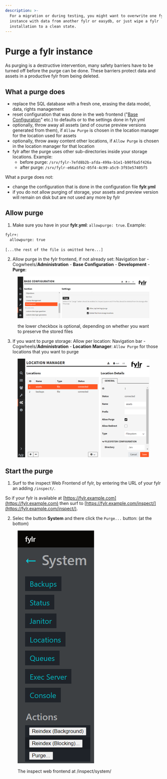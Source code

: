 ```yaml
---
description: >-
  For a migration or during testing, you might want to overwrite one fylr
  instance with data from another fylr or easydb, or just wipe a fylr
  installation to a clean state.
---
```


# Purge a fylr instance

As purging is a destructive intervention, many safety barriers have to be turned off before the purge can be done. These barriers protect data and assets in a productive fylr from being deleted.

## What a purge does

* replace the SQL database with a fresh one, erasing the data model, data, rights management
* reset configuration that was done in the web frontend ("[Base Configuration](../for-administrators/readme/)" etc.) to defaults or to the settings done in fylr.yml
* optionally, throw away all assets (and of course preview versions generated from them), if `Allow Purge` is chosen in the location manager for the location used for assets
* optionally, throw away content other locations, if `Allow Purge` is chosen in the location manager for that location
* fylr after the purge uses other sub-directories inside your storage locations. Example:
  * before purge: `/srv/fylr-7efd8b2b-afda-499a-b1e1-b90f6a5f426a`
  * after purge: `/srv/fylr-e66a5fe2-05f4-4c99-a5c9-3f93e57405f5`

What a purge does not:

* change the configuration that is done in the configuration file **fylr.yml**
* if you do not allow purging of storage, your assets and preview version will remain on disk but are not used any more by fylr

## Allow purge

1. Make sure you have in your **fylr.yml**: `allowpurge: true`. Example:

```
fylr+:
  allowpurge: true

[...the rest of the file is omitted here...]
```

2. Allow purge in the fylr frontend, if not already set: Navigation bar - Cogwheels/**Administration** - **Base Configuration** - **Development** - **Purge**:

<figure><img src="../.gitbook/assets/image.png" alt=""><figcaption><p>the lower checkbox is optional, depending on whether you want to preserve the stored files</p></figcaption></figure>

3. If you want to purge storage: Allow per location: Navigation bar - Cogwheels/**Administration** - **Location Manager**: `Allow Purge` for those locations that you want to purge

<figure><img src="../.gitbook/assets/image (1).png" alt=""><figcaption></figcaption></figure>

## Start the purge

1. Surf to the inspect Web Frontend of fylr, by entering the URL of your fylr an adding `/inspect/`.

So if your fylr is available at [https://fylr.example.com](https://fylr.example.com) then surf to [https://fylr.example.com/inspect/](https://fylr.example.com/inspect/).

2. Selec the button **System** and there click the `Purge...` button: (at the bottom)

<figure><img src="../.gitbook/assets/image (2).png" alt=""><figcaption><p>The inspect web frontend at /inspect/system/</p></figcaption></figure>
